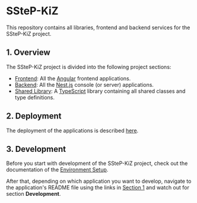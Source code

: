 # SSteP-KiZ

This repository contains all libraries, frontend and backend services for the SSteP-KiZ project.

## 1. Overview

The SSteP-KiZ project is divided into the following project sections:

- [Frontend](./frontends/README.md): All the [Angular](https://github.com/angular/angular) frontend applications.
- [Backend](./backends/README.md): All the [Nest.js](https://github.com/nestjs/nest) console (or server) applications.
- [Shared Library](./shared/README.md): A [TypeScript](https://github.com/microsoft/TypeScript) library containing all shared classes and type definitions.

## 2. Deployment 

The deployment of the applications is described [here](./deployment/README.md).

## 3. Development

Before you start with development of the SSteP-KiZ project, check out the documentation of the [Environment Setup](./docs/environment-setup.md).

After that, depending on which application you want to develop, navigate to the application's README file using the links in [Section 1](#1-overview) and watch out for section **Development**.
